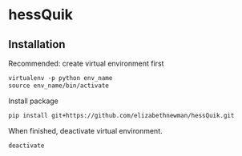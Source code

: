 # hessQuik


## Installation


[comment]: <> (From terminal,)

[comment]: <> (```html)

[comment]: <> (git clone https://github.com/elizabethnewman/hessQuik.git)

[comment]: <> (cd hessQuik)

[comment]: <> (```)

Recommended: create virtual environment first

```html
virtualenv -p python env_name
source env_name/bin/activate
```


Install package

```html
pip install git+https://github.com/elizabethnewman/hessQuik.git
```

When finished, deactivate virtual environment.

```html
deactivate
```

